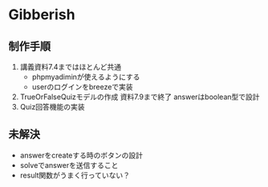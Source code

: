 # Gibberish
## 制作手順
1. 講義資料7.4まではほとんど共通 
    - phpmyadiminが使えるようにする
    - userのログインをbreezeで実装
2. TrueOrFalseQuizモデルの作成
    資料7.9まで終了 
    answerはboolean型で設計
3. Quiz回答機能の実装

## 未解決
- answerをcreateする時のボタンの設計
- solveでanswerを送信すること
- result関数がうまく行っていない？